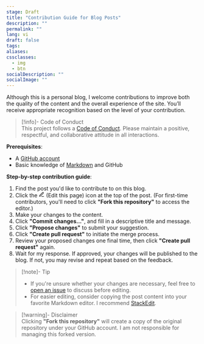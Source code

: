 ```yaml
---
stage: Draft
title: "Contribution Guide for Blog Posts"
description: ""
permalink: ""
lang: vi
draft: false
tags:
aliases: 
cssclasses:
  - img
  - btn
socialDescription: ""
socialImage: ""
---
```


Although this is a personal blog, I welcome contributions to improve both the quality of the content and the overall experience of the site. You’ll receive appropriate recognition based on the level of your contribution.

> [!info]- Code of Conduct  
> This project follows a [Code of Conduct](https://github.com/PhDoanh/blog/blob/v4/CODE_OF_CONDUCT.md). Please maintain a positive, respectful, and collaborative attitude in all interactions.

**Prerequisites**:
- A [GitHub account](https://github.com/)
- Basic knowledge of [Markdown](https://www.markdownguide.org/) and GitHub

**Step-by-step contribution guide**:

1. Find the post you'd like to contribute to on this blog.
2. Click the <svg xmlns="http://www.w3.org/2000/svg" width="15" height="15" viewBox="0 0 24 24" fill="none" stroke="currentColor" stroke-width="2" stroke-linecap="round" stroke-linejoin="round" class="lucide lucide-pen-line-icon lucide-pen-line"><path d="M12 20h9"/><path d="M16.376 3.622a1 1 0 0 1 3.002 3.002L7.368 18.635a2 2 0 0 1-.855.506l-2.872.838a.5.5 0 0 1-.62-.62l.838-2.872a2 2 0 0 1 .506-.854z"/></svg> (Edit this page) icon at the top of the post.  (For first-time contributors, you'll need to click **"Fork this repository"** to access the editor.)
3. Make your changes to the content.
4. Click **"Commit changes..."**, and fill in a descriptive title and message.
5. Click **"Propose changes"** to submit your suggestion.
6. Click **"Create pull request"** to initiate the merge process.
7. Review your proposed changes one final time, then click **"Create pull request"** again.
8. Wait for my response. If approved, your changes will be published to the blog. If not, you may revise and repeat based on the feedback.

> [!note]- Tip
> - If you're unsure whether your changes are necessary, feel free to [open an issue](https://github.com/PhDoanh/content/issues/new?template=feature_request.md) to discuss before editing.
> - For easier editing, consider copying the post content into your favorite Markdown editor. I recommend [StackEdit](https://stackedit.io/).

> [!warning]- Disclaimer  
> Clicking **"Fork this repository"** will create a copy of the original repository under your GitHub account. I am not responsible for managing this forked version.

